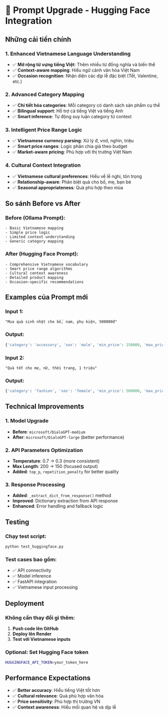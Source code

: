 # 🚀 Prompt Upgrade - Hugging Face Integration

## Những cải tiến chính

### 1. **Enhanced Vietnamese Language Understanding**
- ✅ **Mở rộng từ vựng tiếng Việt**: Thêm nhiều từ đồng nghĩa và biến thể
- ✅ **Context-aware mapping**: Hiểu ngữ cảnh văn hóa Việt Nam
- ✅ **Occasion recognition**: Nhận diện các dịp lễ đặc biệt (Tết, Valentine, etc.)

### 2. **Advanced Category Mapping**
- ✅ **Chi tiết hóa categories**: Mỗi category có danh sách sản phẩm cụ thể
- ✅ **Bilingual support**: Hỗ trợ cả tiếng Việt và tiếng Anh
- ✅ **Smart inference**: Tự động suy luận category từ context

### 3. **Intelligent Price Range Logic**
- ✅ **Vietnamese currency parsing**: Xử lý đ, vnd, nghìn, triệu
- ✅ **Smart price ranges**: Logic phân chia giá theo budget
- ✅ **Market-aware pricing**: Phù hợp với thị trường Việt Nam

### 4. **Cultural Context Integration**
- ✅ **Vietnamese cultural preferences**: Hiểu về lễ nghi, tôn trọng
- ✅ **Relationship-aware**: Phân biệt quà cho bố, mẹ, bạn bè
- ✅ **Seasonal appropriateness**: Quà phù hợp theo mùa

## So sánh Before vs After

### Before (Ollama Prompt):
```
- Basic Vietnamese mapping
- Simple price logic
- Limited context understanding
- Generic category mapping
```

### After (Hugging Face Prompt):
```
- Comprehensive Vietnamese vocabulary
- Smart price range algorithms
- Cultural context awareness
- Detailed product mapping
- Occasion-specific recommendations
```

## Examples của Prompt mới

### Input 1:
```
"Mua quà sinh nhật cho bố, nam, phụ kiện, 500000đ"
```

### Output:
```python
{'category': 'accessory', 'sex': 'male', 'min_price': 150000, 'max_price': 500000}
```

### Input 2:
```
"Quà tết cho mẹ, nữ, thời trang, 1 triệu"
```

### Output:
```python
{'category': 'fashion', 'sex': 'female', 'min_price': 500000, 'max_price': 1500000}
```

## Technical Improvements

### 1. **Model Upgrade**
- **Before**: `microsoft/DialoGPT-medium`
- **After**: `microsoft/DialoGPT-large` (better performance)

### 2. **API Parameters Optimization**
- **Temperature**: 0.7 → 0.3 (more consistent)
- **Max Length**: 200 → 150 (focused output)
- **Added**: `top_p`, `repetition_penalty` for better quality

### 3. **Response Processing**
- **Added**: `_extract_dict_from_response()` method
- **Improved**: Dictionary extraction from API response
- **Enhanced**: Error handling and fallback logic

## Testing

### Chạy test script:
```bash
python test_huggingface.py
```

### Test cases bao gồm:
- ✅ API connectivity
- ✅ Model inference
- ✅ FastAPI integration
- ✅ Vietnamese input processing

## Deployment

### Không cần thay đổi gì thêm:
1. **Push code lên GitHub**
2. **Deploy lên Render**
3. **Test với Vietnamese inputs**

### Optional: Set Hugging Face token
```bash
HUGGINGFACE_API_TOKEN=your_token_here
```

## Performance Expectations

- ✅ **Better accuracy**: Hiểu tiếng Việt tốt hơn
- ✅ **Cultural relevance**: Quà phù hợp văn hóa
- ✅ **Price sensitivity**: Phù hợp thị trường VN
- ✅ **Context awareness**: Hiểu mối quan hệ và dịp lễ
